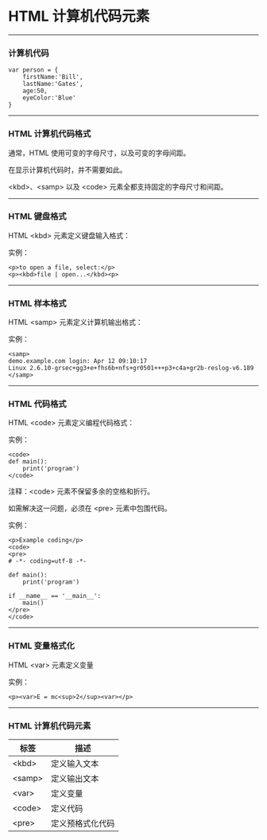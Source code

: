 # HTML 计算机代码元素

---

### 计算机代码

```
var person = {
    firstName:'Bill',
    lastName:'Gates',
    age:50,
    eyeColor:'Blue'    
}
```

---

### HTML 计算机代码格式

通常，HTML 使用可变的字母尺寸，以及可变的字母间距。

在显示计算机代码时，并不需要如此。

&lt;kbd&gt;、&lt;samp&gt; 以及 &lt;code&gt; 元素全都支持固定的字母尺寸和间距。

---

### HTML 键盘格式

HTML &lt;kbd&gt; 元素定义键盘输入格式：

实例：

```
<p>to open a file, select:</p>
<p><kbd>file | open...</kbd><p>
```

---

### HTML 样本格式

HTML &lt;samp&gt; 元素定义计算机输出格式：

实例：

```
<samp>
demo.example.com login: Apr 12 09:10:17
Linux 2.6.10-grsec+gg3+e+fhs6b+nfs+gr0501+++p3+c4a+gr2b-reslog-v6.189
</samp>
```

---

### HTML 代码格式

HTML &lt;code&gt; 元素定义编程代码格式：

实例：

```
<code>
def main():
    print('program')
</code>
```

注释：&lt;code&gt; 元素不保留多余的空格和折行。

如需解决这一问题，必须在 &lt;pre&gt; 元素中包围代码。

实例：

```
<p>Example coding</p>
<code>
<pre>
# -*- coding=utf-8 -*-

def main():
    print('program')

if __name__ == '__main__':
    main()
</pre>
</code>
```

---

### HTML 变量格式化

HTML &lt;var&gt; 元素定义变量

实例：

```
<p><var>E = mc<sup>2</sup><var></p>
```

---

### HTML 计算机代码元素

| 标签 | 描述 
|------|------
| &lt;kbd&gt; | 定义输入文本
| &lt;samp&gt; | 定义输出文本
| &lt;var&gt; | 定义变量
| &lt;code&gt; | 定义代码
| &lt;pre&gt; | 定义预格式化代码

